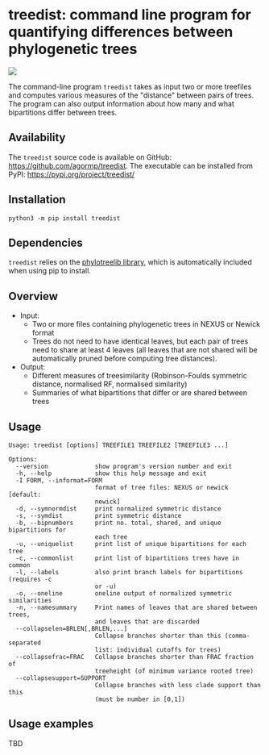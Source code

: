 # treedist: command line program for quantifying differences between phylogenetic trees

![](https://img.shields.io/badge/version-1.0.1-blue)

The command-line program `treedist` takes as input two or more treefiles and computes various measures of the "distance" between pairs of trees. The program can also output information about how many and what bipartitions differ between trees.


## Availability

The `treedist` source code is available on GitHub: https://github.com/agormp/treedist. The executable can be installed from PyPI: https://pypi.org/project/treedist/

## Installation

```
python3 -m pip install treedist
```

## Dependencies

`treedist` relies on the [phylotreelib library](https://github.com/agormp/phylotreelib), which is automatically included when using pip to install.

## Overview

* Input:
	* Two or more files containing phylogenetic trees in NEXUS or Newick format
	* Trees do not need to have identical leaves, but each pair of trees need to share at least 4 leaves (all leaves that are not shared will be automatically pruned before computing tree distances).
* Output:
	* Different measures of treesimilarity (Robinson-Foulds symmetric distance, normalised RF, normalised similarity)
	* Summaries of what bipartitions that differ or are shared between trees

## Usage

```
Usage: treedist [options] TREEFILE1 TREEFILE2 [TREEFILE3 ...]

Options:
  --version             show program's version number and exit
  -h, --help            show this help message and exit
  -I FORM, --informat=FORM
                        format of tree files: NEXUS or newick [default:
                        newick]
  -d, --symnormdist     print normalized symmetric distance
  -s, --symdist         print symmetric distance
  -b, --bipnumbers      print no. total, shared, and unique bipartitions for
                        each tree
  -u, --uniquelist      print list of unique bipartitions for each tree
  -c, --commonlist      print list of bipartitions trees have in common
  -l, --labels          also print branch labels for bipartitions (requires -c
                        or -u)
  -o, --oneline         oneline output of normalized symmetric similarities
  -n, --namesummary     Print names of leaves that are shared between trees,
                        and leaves that are discarded
  --collapselen=BRLEN[,BRLEN,...]
                        Collapse branches shorter than this (comma-separated
                        list: individual cutoffs for trees)
  --collapsefrac=FRAC   Collapse branches shorter than FRAC fraction of
                        treeheight (of minimum variance rooted tree)
  --collapsesupport=SUPPORT
                        Collapse branches with less clade support than this
                        (must be number in [0,1])
```

## Usage examples

TBD
